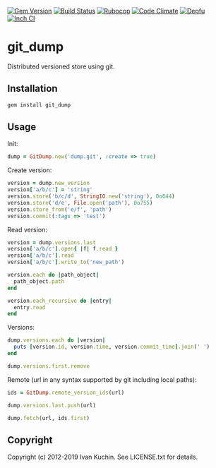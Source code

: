 [![Gem Version](https://img.shields.io/gem/v/git_dump?logo=rubygems)](https://rubygems.org/gems/git_dump)
[![Build Status](https://img.shields.io/github/workflow/status/toy/git_dump/check/master?logo=github)](https://github.com/toy/git_dump/actions/workflows/check.yml)
[![Rubocop](https://img.shields.io/github/workflow/status/toy/git_dump/rubocop/master?label=rubocop&logo=rubocop)](https://github.com/toy/git_dump/actions/workflows/rubocop.yml)
[![Code Climate](https://img.shields.io/codeclimate/maintainability/toy/git_dump?logo=codeclimate)](https://codeclimate.com/github/toy/git_dump)
[![Depfu](https://img.shields.io/depfu/toy/git_dump)](https://depfu.com/github/toy/git_dump)
[![Inch CI](https://inch-ci.org/github/toy/git_dump.svg?branch=master)](https://inch-ci.org/github/toy/git_dump)

# git_dump

Distributed versioned store using git.

## Installation

```sh
gem install git_dump
```

## Usage

Init:

```rb
dump = GitDump.new('dump.git', :create => true)
```

Create version:

```rb
version = dump.new_version
version['a/b/c'] = 'string'
version.store('b/c/d', StringIO.new('string'), 0o644)
version.store('d/e', File.open('path'), 0o755)
version.store_from('e/f', 'path')
version.commit(:tags => 'test')
```

Read version:

```rb
version = dump.versions.last
version['a/b/c'].open{ |f| f.read }
version['a/b/c'].read
version['a/b/c'].write_to('new_path')

version.each do |path_object|
  path_object.path
end

version.each_recursive do |entry|
  entry.read
end
```

Versions:

```rb
dump.versions.each do |version|
  puts [version.id, version.time, version.commit_time].join(' ')
end

dump.versions.first.remove
```

Remote (url in any syntax supported by git including local paths):

```rb
ids = GitDump.remote_version_ids(url)

dump.versions.last.push(url)

dump.fetch(url, ids.first)
```

## Copyright

Copyright (c) 2012-2019 Ivan Kuchin. See LICENSE.txt for details.
